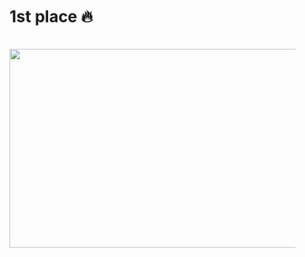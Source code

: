 <h1>1st place 🔥<h1>
<img src="https://scontent.fcrk3-1.fna.fbcdn.net/v/t39.30808-6/368332806_1020670179368868_7087587284594475248_n.jpg?_nc_cat=109&ccb=1-7&_nc_sid=8bfeb9&_nc_ohc=cCQXqInJ3rAAX-OMbcG&_nc_ht=scontent.fcrk3-1.fna&oh=00_AfDx0EhKKNtBD2E946jWdSf087GbFSsHqQg7EzXBDOwUuw&oe=64E84847" width="600" height="350">
